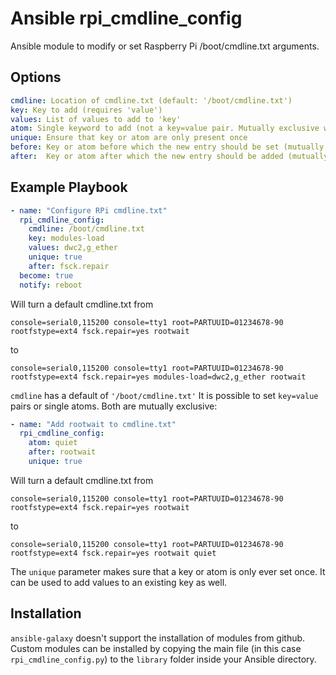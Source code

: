# Ansible rpi_cmdline_config
Ansible module to modify or set Raspberry Pi /boot/cmdline.txt arguments.

## Options

```yaml
cmdline: Location of cmdline.txt (default: '/boot/cmdline.txt')
key: Key to add (requires 'value')
values: List of values to add to 'key'
atom: Single keyword to add (not a key=value pair. Mutually exclusive with 'key' and 'values')
unique: Ensure that key or atom are only present once
before: Key or atom before which the new entry should be set (mutually exclusive with 'after')
after:  Key or atom after which the new entry should be added (mutually exclusive with 'before')
```

## Example Playbook

```yaml
- name: "Configure RPi cmdline.txt"
  rpi_cmdline_config:
    cmdline: /boot/cmdline.txt
    key: modules-load
    values: dwc2,g_ether
    unique: true
    after: fsck.repair
  become: true
  notify: reboot
```
Will turn a default cmdline.txt from
```
console=serial0,115200 console=tty1 root=PARTUUID=01234678-90 rootfstype=ext4 fsck.repair=yes rootwait
```
to
```
console=serial0,115200 console=tty1 root=PARTUUID=01234678-90 rootfstype=ext4 fsck.repair=yes modules-load=dwc2,g_ether rootwait
```


```cmdline``` has a default of ```'/boot/cmdline.txt'```
It is possible to set ```key=value``` pairs or single atoms. Both are mutually exclusive:

```yaml
- name: "Add rootwait to cmdline.txt"
  rpi_cmdline_config:
    atom: quiet
    after: rootwait
    unique: true
```
Will turn a default cmdline.txt from
```
console=serial0,115200 console=tty1 root=PARTUUID=01234678-90 rootfstype=ext4 fsck.repair=yes rootwait
```
to
```
console=serial0,115200 console=tty1 root=PARTUUID=01234678-90 rootfstype=ext4 fsck.repair=yes rootwait quiet
```

The ```unique``` parameter makes sure that a key or atom is only ever set once. It can be used to add values to an existing key as well.

## Installation

```ansible-galaxy``` doesn't support the installation of modules from github. Custom modules can be installed by copying the main file (in this case ```rpi_cmdline_config.py```) to the ```library``` folder inside your Ansible directory.